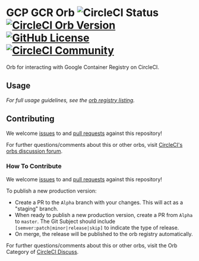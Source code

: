 # GCP GCR Orb ![CircleCI Status](https://circleci.com/gh/CircleCI-Public/gcp-gcr-orb.svg?style=shield "CircleCI Status") [![CircleCI Orb Version](https://img.shields.io/badge/endpoint.svg?url=https://badges.circleci.io/orb/circleci/gcp-gcr)](https://circleci.com/orbs/registry/orb/circleci/gcp-gcr) [![GitHub License](https://img.shields.io/badge/license-MIT-blue.svg)](https://raw.githubusercontent.com/circleci-public/gcp-gcr-orb/master/LICENSE) [![CircleCI Community](https://img.shields.io/badge/community-CircleCI%20Discuss-343434.svg)](https://discuss.circleci.com/c/ecosystem/orbs)

Orb for interacting with Google Container Registry on CircleCI.

## Usage

_For full usage guidelines, see the [orb registry listing](http://circleci.com/orbs/registry/orb/circleci/gcp-gcr)._

## Contributing

We welcome [issues](https://github.com/CircleCI-Public/gcp-gcr-orb/issues) to and [pull requests](https://github.com/CircleCI-Public/gcp-gcr-orb/pulls) against this repository!

For further questions/comments about this or other orbs, visit [CircleCI's orbs discussion forum](https://discuss.circleci.com/c/orbs).

### How To Contribute

We welcome [issues](https://github.com/CircleCI-Public/gcp-gcr-orb/issues) to and [pull requests](https://github.com/CircleCI-Public/gcp-gcr-orb/pulls) against this repository!

To publish a new production version:
* Create a PR to the `Alpha` branch with your changes. This will act as a "staging" branch.
* When ready to publish a new production version, create a PR from `Alpha` to `master`. The Git Subject should include `[semver:patch|minor|release|skip]` to indicate the type of release.
* On merge, the release will be published to the orb registry automatically.

For further questions/comments about this or other orbs, visit the Orb Category of [CircleCI Discuss](https://discuss.circleci.com/c/orbs).
